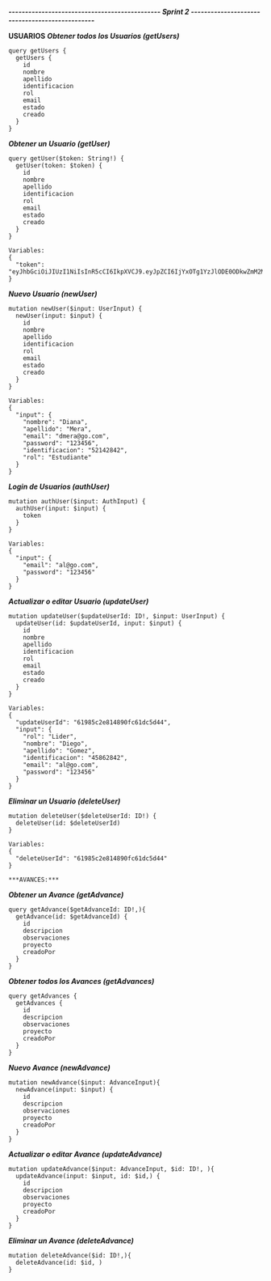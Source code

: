 ***----------------------------------------------  Sprint 2 -----------------------------------------------***

**USUARIOS**
***Obtener todos los Usuarios (getUsers)***
```
query getUsers {
  getUsers {
    id
    nombre
    apellido
    identificacion
    rol
    email
    estado
    creado
  }
}
```
***Obtener un Usuario (getUser)***
```
query getUser($token: String!) {
  getUser(token: $token) {
    id
    nombre
    apellido
    identificacion
    rol
    email
    estado
    creado
  }
}

Variables:
{
  "token": "eyJhbGciOiJIUzI1NiIsInR5cCI6IkpXVCJ9.eyJpZCI6IjYxOTg1YzJlODE0ODkwZmM2MWRjNWQ0NCIsIm5vbWJyZSI6IkRpZWdvIiwiYXBlbGxpZG8iOiJHb21leiIsImlkZW50aWZpY2FjaW9uIjoiNDU4NjI4NDIiLCJlbWFpbCI6ImFsQGdvLmNvbSIsInJvbCI6IkVzdHVkaWFudGUiLCJlc3RhZG8iOiJQZW5kaWVudGUiLCJjcmVhZG8iOiIyMDIxLTExLTIwVDAyOjIxOjU3LjY4MVoiLCJpYXQiOjE2MzczNzU5ODcsImV4cCI6MTYzNzM3OTU4N30.97XAEKvx9BG6y8Fx2yS5OQ3nqjqNM81KhsgawlnfQPY"
}
```
***Nuevo Usuario (newUser)***
```
mutation newUser($input: UserInput) {
  newUser(input: $input) {
    id
    nombre
    apellido
    identificacion
    rol
    email
    estado
    creado
  }
}

Variables:
{
  "input": {
    "nombre": "Diana",
    "apellido": "Mera",
    "email": "dmera@go.com",
    "password": "123456",
    "identificacion": "52142842",
    "rol": "Estudiante"
  }
}
```
***Login de Usuarios (authUser)***
```
mutation authUser($input: AuthInput) {
  authUser(input: $input) {
    token
  }
}

Variables:
{
  "input": {
    "email": "al@go.com",
    "password": "123456"
  }
}
```
***Actualizar o editar Usuario (updateUser)***
```
mutation updateUser($updateUserId: ID!, $input: UserInput) {
  updateUser(id: $updateUserId, input: $input) {
    id
    nombre
    apellido
    identificacion
    rol
    email
    estado
    creado
  }
}

Variables:
{
  "updateUserId": "61985c2e814890fc61dc5d44",
  "input": {
    "rol": "Lider",
    "nombre": "Diego",
    "apellido": "Gomez",
    "identificacion": "45862842",
    "email": "al@go.com",
    "password": "123456"
  }
}
```
***Eliminar un Usuario (deleteUser)***
```
mutation deleteUser($deleteUserId: ID!) {
  deleteUser(id: $deleteUserId)
}

Variables:
{
  "deleteUserId": "61985c2e814890fc61dc5d44"
}
```

```
***AVANCES:***
```
***Obtener un Avance (getAdvance)***
```
query getAdvance($getAdvanceId: ID!,){
  getAdvance(id: $getAdvanceId) {
    id
    descripcion
    observaciones
    proyecto
    creadoPor
  } 
}
```
***Obtener todos los Avances (getAdvances)***
```
query getAdvances {
  getAdvances {
    id
    descripcion
    observaciones
    proyecto
    creadoPor
  } 
}
```
***Nuevo Avance (newAdvance)***
```
mutation newAdvance($input: AdvanceInput){
  newAdvance(input: $input) {
    id
    descripcion
    observaciones
    proyecto
    creadoPor
  }
}
```
***Actualizar o editar Avance (updateAdvance)***
```
mutation updateAdvance($input: AdvanceInput, $id: ID!, ){
  updateAdvance(input: $input, id: $id,) {
    id
    descripcion
    observaciones
    proyecto
    creadoPor
  }
}
```
***Eliminar un Avance (deleteAdvance)***
```
mutation deleteAdvance($id: ID!,){
  deleteAdvance(id: $id, ) 
}
```
